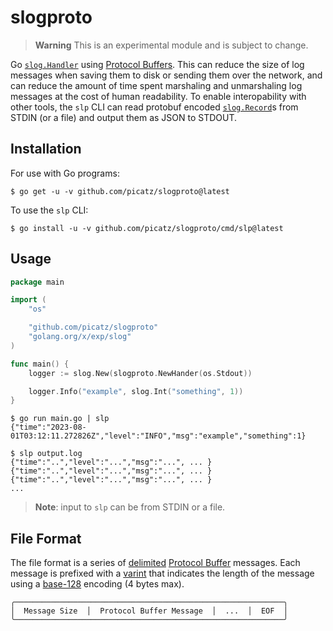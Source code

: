 # slogproto

> **Warning**
> This is an experimental module and is subject to change.

Go [`slog.Handler`](https://pkg.go.dev/golang.org/x/exp/slog#Handler) using [Protocol Buffers](https://protobuf.dev/). This can reduce the size of log messages when saving them to disk or sending them over the network, and can reduce the amount of time spent marshaling and unmarshaling log messages at the cost of human readability. To enable interopability with other tools, the `slp` CLI can read protobuf encoded [`slog.Record`](https://pkg.go.dev/golang.org/x/exp/slog#Record)s from STDIN (or a file) and output them as JSON to STDOUT.

## Installation

For use with Go programs:

```console
$ go get -u -v github.com/picatz/slogproto@latest
```

To use the `slp` CLI:

```console
$ go install -u -v github.com/picatz/slogproto/cmd/slp@latest
```

## Usage

```go
package main

import (
	"os"

	"github.com/picatz/slogproto"
	"golang.org/x/exp/slog"
)

func main() {
	logger := slog.New(slogproto.NewHander(os.Stdout))

	logger.Info("example", slog.Int("something", 1))
}
```

```console
$ go run main.go | slp
{"time":"2023-08-01T03:12:11.272826Z","level":"INFO","msg":"example","something":1}
```

```console
$ slp output.log
{"time":"..","level":"...","msg":"...", ... }
{"time":"..","level":"...","msg":"...", ... }
{"time":"..","level":"...","msg":"...", ... }
...
```

> **Note**: input to `slp` can be from STDIN or a file.

## File Format

The file format is a series of [delimited](https://developers.google.com/protocol-buffers/docs/techniques#streaming) [Protocol Buffer](https://developers.google.com/protocol-buffers) messages. Each message is prefixed with a [varint](https://developers.google.com/protocol-buffers/docs/encoding#varints) that indicates the length of the message using a [base-128](https://en.wikipedia.org/wiki/Variable-length_quantity) encoding (4 bytes max).

```console
╭────────────────────────────────────────────────────────────╮
│  Message Size  │  Protocol Buffer Message  │  ...  │  EOF  │
╰────────────────────────────────────────────────────────────╯
```
